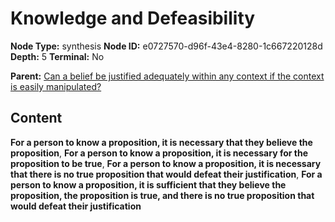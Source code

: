 # Knowledge and Defeasibility

**Node Type:** synthesis
**Node ID:** e0727570-d96f-43e4-8280-1c667220128d
**Depth:** 5
**Terminal:** No

**Parent:** [Can a belief be justified adequately within any context if the context is easily manipulated?](can-a-belief-be-justified-adequately-within-any-context-if-the-context-is-easily-manipulated-antithesis-37a3a7c9-6d79-490a-b89d-e3bb6853f398.md)

## Content

**For a person to know a proposition, it is necessary that they believe the proposition**, **For a person to know a proposition, it is necessary for the proposition to be true**, **For a person to know a proposition, it is necessary that there is no true proposition that would defeat their justification**, **For a person to know a proposition, it is sufficient that they believe the proposition, the proposition is true, and there is no true proposition that would defeat their justification**
